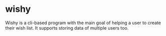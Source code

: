 # wishy
Wishy is a cli-based program with the main goal of helping a user to create their wish list. It supports storing data of multiple users too. 
